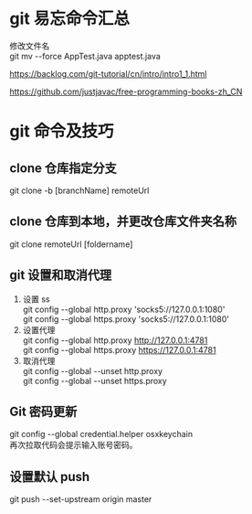# git 易忘命令汇总

修改文件名  
git mv --force AppTest.java apptest.java

https://backlog.com/git-tutorial/cn/intro/intro1_1.html

https://github.com/justjavac/free-programming-books-zh_CN

# git 命令及技巧

## clone 仓库指定分支

git clone -b [branchName] remoteUrl

## clone 仓库到本地，并更改仓库文件夹名称

git clone remoteUrl [foldername]

## git 设置和取消代理

1. 设置 ss  
   git config --global http.proxy 'socks5://127.0.0.1:1080'  
   git config --global https.proxy 'socks5://127.0.0.1:1080'
1. 设置代理  
   git config --global http.proxy http://127.0.0.1:4781  
   git config --global https.proxy https://127.0.0.1:4781
1. 取消代理  
   git config --global --unset http.proxy  
   git config --global --unset https.proxy

## Git 密码更新

git config --global credential.helper osxkeychain  
再次拉取代码会提示输入账号密码。

## 设置默认 push

git push --set-upstream origin master
